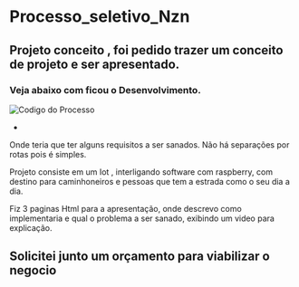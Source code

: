 # Processo_seletivo_Nzn 

## Projeto conceito , foi pedido trazer um conceito de projeto e ser apresentado.

### Veja abaixo com ficou o Desenvolvimento.


![Codigo do Processo](processo.gif) 


-
Onde teria que ter alguns requisitos a ser sanados. Não há separações por rotas pois é simples.

Projeto consiste em um Iot , interligando software com raspberry, com destino  para caminhoneiros e pessoas que tem a estrada como o seu dia a dia.

Fiz 3 paginas Html para a apresentação, onde descrevo como implementaria e qual o problema a ser sanado, exibindo um video para explicação.

Solicitei junto um orçamento para viabilizar o negocio
-
